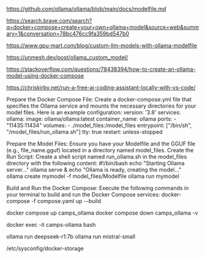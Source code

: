 https://github.com/ollama/ollama/blob/main/docs/modelfile.md

https://search.brave.com/search?q=docker+compose+create+your+own+ollama+model&source=web&summary=1&conversation=78bc476cc9fa359bd547b0

https://www.gpu-mart.com/blog/custom-llm-models-with-ollama-modelfile

https://unmesh.dev/post/ollama_custom_model/

https://stackoverflow.com/questions/78438394/how-to-create-an-ollama-model-using-docker-compose


https://chriskirby.net/run-a-free-ai-coding-assistant-locally-with-vs-code/

Prepare the Docker Compose File: Create a docker-compose.yml file that specifies the Ollama service and mounts the necessary directories for your model files. Here is an example configuration:
version: '3.8'
services:
  ollama:
    image: ollama/ollama:latest
    container_name: ollama
    ports:
      - "11435:11434"
    volumes:
      - ./model_files:/model_files
    entrypoint: ["/bin/sh", "/model_files/run_ollama.sh"]
    tty: true
    restart: unless-stopped

Prepare the Model Files: Ensure you have your Modelfile and the GGUF file (e.g., file_name.gguf) located in a directory named model_files.
Create the Run Script: Create a shell script named run_ollama.sh in the model_files directory with the following content:
#!/bin/bash
echo "Starting Ollama server..."
ollama serve &
echo "Ollama is ready, creating the model..."
ollama create mymodel -f model_files/Modelfile
ollama run mymodel

Build and Run the Docker Compose: Execute the following commands in your terminal to build and run the Docker Compose services:
docker-compose -f compose.yaml up --build

docker compose up camps_ollama
docker compose down camps_ollama -v

docker exec -it camps-ollama bash

ollama run deepseek-r1:7b
ollama run mistral-small


/etc/sysconfig/docker-storage
